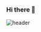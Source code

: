 ### Hi there 👋
![header](https://capsule-render.vercel.app/api?type=Slice&color=gradient&customColorList=14,15,18,28&height=300&section=header&text=%20Bora_hub&animation=fadeIn&fontColor=dfb200&fontSize=90)

<!--
**DeokJeong/DeokJeong** is a ✨ _special_ ✨ repository because its `README.md` (this file) appears on your GitHub profile.

Here are some ideas to get you started:

- 🔭 I’m currently working on ...
- 🌱 I’m currently learning ...
- 👯 I’m looking to collaborate on ...
- 🤔 I’m looking for help with ...
- 💬 Ask me about ...
- 📫 How to reach me: ...
- 😄 Pronouns: ...
- ⚡ Fun fact: ...
-->

